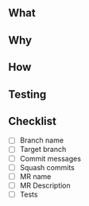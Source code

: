 ## What


## Why


## How


## Testing


## Checklist
- [ ] Branch name
- [ ] Target branch
- [ ] Commit messages
- [ ] Squash commits
- [ ] MR name
- [ ] MR Description
- [ ] Tests
